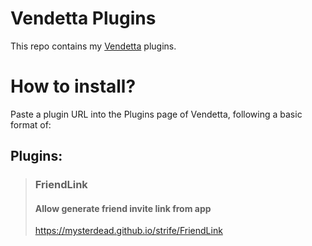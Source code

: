 # Vendetta Plugins
This repo contains my [Vendetta](https://github.com/vendetta-mod/Vendetta) plugins.

# How to install?
Paste a plugin URL into the Plugins page of Vendetta, following a basic format of:

## Plugins:

> ### FriendLink
> #### Allow generate friend invite link from app
>https://mysterdead.github.io/strife/FriendLink